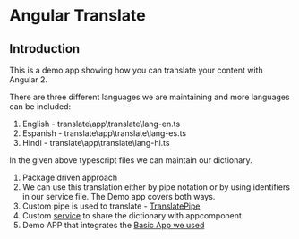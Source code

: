 # Angular Translate

## Introduction
This is a demo app showing how you can translate your content with Angular 2. 

There are three different languages we are maintaining and more languages can be included:

1. English - translate\app\translate\lang-en.ts
2. Espanish - translate\app\translate\lang-es.ts
3. Hindi - translate\app\translate\lang-hi.ts

In the given above typescript files we can maintain our dictionary. 

1. Package driven approach
2. We can use this translation either by pipe notation or by using identifiers in our service file. The Demo app covers both ways.
3. Custom pipe is used to translate - [TranslatePipe](https://github.com/fruitjs/translate/blob/master/app/translate/translate.pipe.ts)
4. Custom [service](https://github.com/fruitjs/translate/blob/master/app/translate/translate.service.ts) to share the dictionary with appcomponent
5. Demo APP that integrates the [Basic App we used](https://embed.plnkr.co/BnCRsCfB1ZIMoQ4QT6Lg/)

